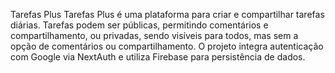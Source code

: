 Tarefas Plus
Tarefas Plus é uma plataforma para criar e compartilhar tarefas diárias. Tarefas podem ser públicas, permitindo comentários e compartilhamento, ou privadas, sendo visíveis para todos, mas sem a opção de comentários ou compartilhamento. O projeto integra autenticação com Google via NextAuth e utiliza Firebase para persistência de dados.
